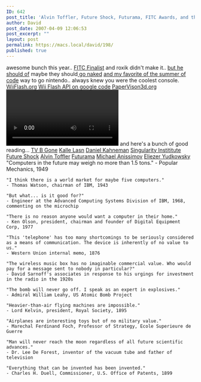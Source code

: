 ```yaml
---
ID: 642
post_title: 'Alvin Toffler, Future Shock, Futurama, FITC Awards, and the Wii controller for flash api&#8230;'
author: David
post_date: 2007-04-09 12:06:53
post_excerpt: ""
layout: post
permalink: https://macs.local/david/198/
published: true
---
```

awesome bunch this year..
<a href="http://awards.fitc.ca/main/finalists/">FITC Finalist</a>
and roxik didn't make it.. <a href="http://roxik.com/toy1.html">but he should of</a>
maybe they should<a href="http://naked.dustindiaz.com/"> go naked</a>
<a href="http://wiki.eclipse.org/index.php/Google_Summer_of_Code_2007_Ideas">and my favorite of the summer of code</a>
way to go nintendo.. always knew you were the coolest console.
<a href="http://www.wiiflash.org/">WiiFlash.org</a>
<a href=" http://code.google.com/p/wiiflash/">Wii Flash API on google code</a>
<a href="http://blog.papervision3d.org/">PaperVison3d.org</a>
<video>http://www.youtube.com/watch?v=6JATI7gVFtk</video>
and here's a bunch of good reading...
<a href="https://secure.adbusters.org/orders/tvbgone/">TV B Gone</a>
<a href="http://en.wikipedia.org/wiki/Kalle_Lasn">Kalle Lasn</a>
<a href="http://en.wikipedia.org/wiki/Daniel_Kahneman">Daniel Kahneman</a>
<a href="http://www.singinst.org/">Singularity Instititute</a>
<a href="http://en.wikipedia.org/wiki/Future_Shock">Future Shock</a>
<a href="http://en.wikipedia.org/wiki/Alvin_Toffler">Alvin Toffler</a>
<a href="http://en.wikipedia.org/wiki/Futurama">Futurama</a>
<a href="http://www.acceleratingfuture.com/michael/works/shocklevelanalysis.htm">Michael Anissimov</a>
<a href="http://yudkowsky.net/sing/shocklevels.html">Eliezer Yudkowsky</a>
 "Computers in the future may weigh no more than 1.5 tons."
    - Popular Mechanics, 1949

    "I think there is a world market for maybe five computers."
    - Thomas Watson, chairman of IBM, 1943

    "But what... is it good for?"
    - Engineer at the Advanced Computing Systems Division of IBM, 1968, commenting on the microchip

    "There is no reason anyone would want a computer in their home."
    - Ken Olson, president, chairman and founder of Digital Equipment Corp, 1977

    "This 'telephone' has too many shortcomings to be seriously considered as a means of communication. The device is inherently of no value to us."
    - Western Union internal memo, 1876

    "The wireless music box has no imaginable commercial value. Who would pay for a message sent to nobody in particular?"
    - David Sarnoff's associates in response to his urgings for investment in the radio in the 1920s

    "The bomb will never go off. I speak as an expert in explosives."
    - Admiral William Leahy, US Atomic Bomb Project

    "Heavier-than-air flying machines are impossible."
    - Lord Kelvin, president, Royal Society, 1895

    "Airplanes are interesting toys but of no military value."
    - Marechal Ferdinand Foch, Professor of Strategy, Ecole Superieure de Guerre

    "Man will never reach the moon regardless of all future scientific advances."
    - Dr. Lee De Forest, inventor of the vacuum tube and father of television

    "Everything that can be invented has been invented."
    - Charles H. Duell, Commissioner, U.S. Office of Patents, 1899
